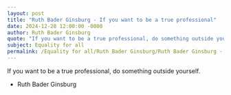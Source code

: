 ```yaml
---
layout: post
title: "Ruth Bader Ginsburg - If you want to be a true professional"
date: 2024-12-28 12:00:00 -0000
author: Ruth Bader Ginsburg
quote: "If you want to be a true professional, do something outside yourself."
subject: Equality for all
permalink: /Equality for all/Ruth Bader Ginsburg/Ruth Bader Ginsburg - If you want to be a true professional
---
```


If you want to be a true professional, do something outside yourself.

- Ruth Bader Ginsburg
